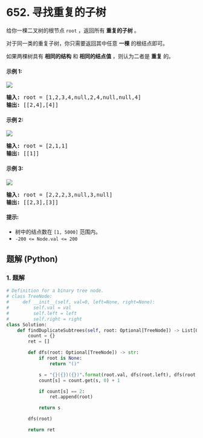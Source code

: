# 652. 寻找重复的子树
给你一棵二叉树的根节点 `root` ，返回所有 **重复的子树** 。

对于同一类的重复子树，你只需要返回其中任意 **一棵** 的根结点即可。

如果两棵树具有 **相同的结构** 和 **相同的结点值** ，则认为二者是 **重复** 的。

#### 示例 1:
![](https://assets.leetcode.com/uploads/2020/08/16/e1.jpg)
<pre>
<strong>输入:</strong> root = [1,2,3,4,null,2,4,null,null,4]
<strong>输出:</strong> [[2,4],[4]]
</pre>

#### 示例 2:
![](https://assets.leetcode.com/uploads/2020/08/16/e2.jpg)
<pre>
<strong>输入:</strong> root = [2,1,1]
<strong>输出:</strong> [[1]]
</pre>

#### 示例 3:
![](https://assets.leetcode.com/uploads/2020/08/16/e33.jpg)
<pre>
<strong>输入:</strong> root = [2,2,2,3,null,3,null]
<strong>输出:</strong> [[2,3],[3]]
</pre>

#### 提示:
* 树中的结点数在 `[1, 5000]` 范围内。
* `-200 <= Node.val <= 200`

## 题解 (Python)

### 1. 题解
```Python
# Definition for a binary tree node.
# class TreeNode:
#     def __init__(self, val=0, left=None, right=None):
#         self.val = val
#         self.left = left
#         self.right = right
class Solution:
    def findDuplicateSubtrees(self, root: Optional[TreeNode]) -> List[Optional[TreeNode]]:
        count = {}
        ret = []

        def dfs(root: Optional[TreeNode]) -> str:
            if root is None:
                return "()"

            s = "{}({})({})".format(root.val, dfs(root.left), dfs(root.right))
            count[s] = count.get(s, 0) + 1

            if count[s] == 2:
                ret.append(root)

            return s

        dfs(root)

        return ret
```
